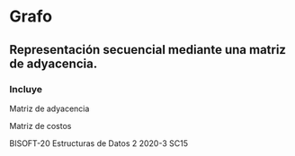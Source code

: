 # Grafo
## Representación secuencial mediante una matriz de adyacencia.

### Incluye

Matriz de adyacencia

Matriz de costos

BISOFT-20 Estructuras de Datos 2 2020-3 SC15
